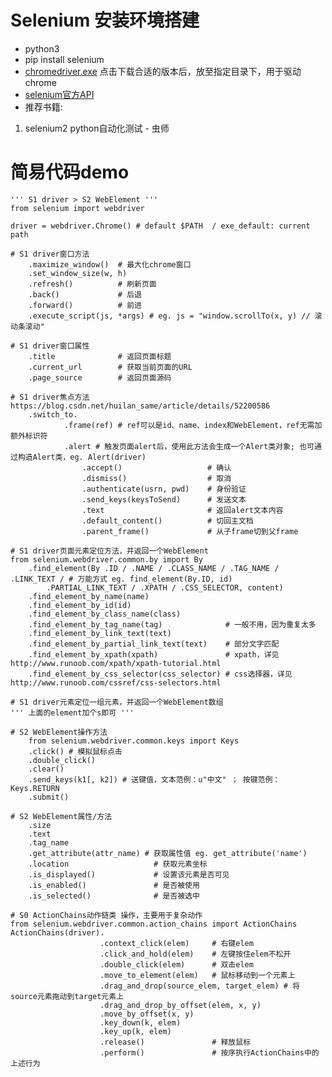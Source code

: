 # Selenium 安装环境搭建
- python3
- pip install selenium
- <a href="https://npm.taobao.org/mirrors/chromedriver/"> chromedriver.exe</a> 点击下载合适的版本后，放至指定目录下，用于驱动chrome
- <a href="https://selenium-python.readthedocs.io/api.html">selenium官方API</a>
- 推荐书籍:
 1. selenium2 python自动化测试 - 虫师

# 简易代码demo
    ''' S1 driver > S2 WebElement '''
    from selenium import webdriver

    driver = webdriver.Chrome() # default $PATH  / exe_default: current path

    # S1 driver窗口方法
        .maximize_window()  # 最大化chrome窗口
        .set_window_size(w, h)
        .refresh()          # 刷新页面
        .back()             # 后退
        .forward()          # 前进
        .execute_script(js, *args) # eg. js = "window.scrollTo(x, y) // 滚动条滚动"

    # S1 driver窗口属性
        .title              # 返回页面标题
        .current_url        # 获取当前页面的URL
        .page_source        # 返回页面源码

    # S1 driver焦点方法 https://blog.csdn.net/huilan_same/article/details/52200586
        .switch_to.
                .frame(ref) # ref可以是id、name、index和WebElement，ref无需加额外标识符
                .alert # 触发页面alert后，使用此方法会生成一个Alert类对象; 也可通过构造Alert类，eg. Alert(driver)
                    .accept()                   # 确认
                    .dismiss()                  # 取消
                    .authenticate(usrn, pwd)    # 身份验证
                    .send_keys(keysToSend)      # 发送文本
                    .text                       # 返回alert文本内容
                    .default_content()          # 切回主文档
                    .parent_frame()             # 从子frame切到父frame

    # S1 driver页面元素定位方法，并返回一个WebElement
    from selenium.webdriver.common.by import By
        .find_element(By .ID / .NAME / .CLASS_NAME / .TAG_NAME / .LINK_TEXT / # 万能方式 eg. find_element(By.ID, id)
            .PARTIAL_LINK_TEXT / .XPATH / .CSS_SELECTOR, content)
        .find_element_by_name(name)
        .find_element_by_id(id)
        .find_element_by_class_name(class)
        .find_element_by_tag_name(tag)              # 一般不用，因为重复太多
        .find_element_by_link_text(text)
        .find_element_by_partial_link_text(text)    # 部分文字匹配
        .find_element_by_xpath(xpath)               # xpath，详见 http://www.runoob.com/xpath/xpath-tutorial.html
        .find_element_by_css_selector(css_selector) # css选择器，详见 http://www.runoob.com/cssref/css-selectors.html

    # S1 driver元素定位一组元素，并返回一个WebElement数组
    ''' 上面的element加个s即可 '''

    # S2 WebElement操作方法
        from selenium.webdriver.common.keys import Keys
        .click() # 模拟鼠标点击
        .double_click()
        .clear()
        .send_keys(k1[, k2]) # 送键值，文本范例：u"中文" ； 按键范例：Keys.RETURN
        .submit()

    # S2 WebElement属性/方法
        .size
        .text
        .tag_name
        .get_attribute(attr_name) # 获取属性值 eg. get_attribute('name')
        .location                   # 获取元素坐标
        .is_displayed()             # 设置该元素是否可见
        .is_enabled()               # 是否被使用
        .is_selected()              # 是否被选中

    # S0 ActionChains动作链类 操作，主要用于复杂动作
    from selenium.webdriver.common.action_chains import ActionChains
    ActionChains(driver).
                        .context_click(elem)     # 右键elem
                        .click_and_hold(elem)    # 左键按住elem不松开
                        .double_click(elem)      # 双击elem
                        .move_to_element(elem)   # 鼠标移动到一个元素上
                        .drag_and_drop(source_elem, target_elem) # 将source元素拖动到target元素上
                        .drag_and_drop_by_offset(elem, x, y)
                        .move_by_offset(x, y)
                        .key_down(k, elem)
                        .key_up(k, elem)
                        .release()               # 释放鼠标
                        .perform()               # 按序执行ActionChains中的上述行为
